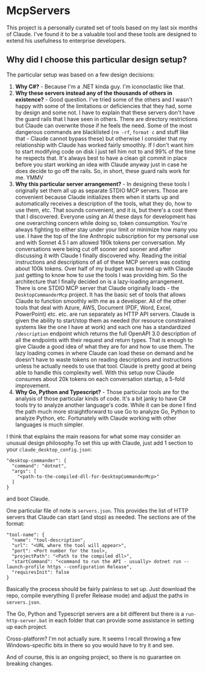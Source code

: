 # McpServers

This project is a personally curated set of tools based on my last six months of Claude. I've found it to be a valuable tool and these tools are designed to extend his usefulness to enterprise developers.

## Why did I choose this particular design setup?

The particular setup was based on a few design decisions:

1. **Why C#?** - Because I'm a .NET kinda guy. I'm iconoclastic like that.
2. **Why these servers instead any of the thousands of others in existence?** - Good question. I've tried some of the others and I wasn't happy with some of the limitations or deficiencies that they had, some by design and some not. I have to explain that these servers don't have the guard rails that I have seen in others. There are directory restrictions but Claude can overwrite those if he feels the need. Some of the most dangerous commands are blacklisted (`rm -rf`, `format c` and stuff like that - Claude cannot bypass these) but otherwise I consider that my relationship with Claude has worked fairly smoothly. If I don't want him to start modifying code on disk I just tell him not to and 99% of the time he respects that. It's always best to have a clean git commit in place before you start working an idea with Claude anyway just in case he does decide to go off the rails. So, in short, these guard rails work for me. YMMV
2. **Why this particular server arrangement?** - In designing these tools I originally set them all up as separate STDIO MCP servers. Those are convenient because Claude initializes them when it starts up and automatically receives a description of the tools, what they do, how to use them, etc. That sounds convenient, and it is, but there's a cost there that I discovered. Everyone using an AI these days for development has one overarching concern while doing so, token consumption. You're always fighting to either stay under your limit or minimize how many you use. I have the top of the line Anthropic subscription for my personal use and with Sonnet 4.5 I am allowed 190k tokens per conversation. My conversations were being cut off sooner and sooner and after discussing it with Claude I finally discovered why. Reading the initial instructions and descriptions of all of these MCP servers was costing about 100k tokens. Over half of my budget was burned up with Claude just getting to know how to use the tools I was providing him. So the architecture that I finally decided on is a lazy-loading arrangement. There is one STDIO MCP server that Claude originally loads - the `DesktopCommanderMcp` project. It has the basic set of tools that allows Claude to function smoothly with me as a developer. All of the other tools that deal with Azure, AWS, Document (PDF, Word, Excel, PowerPoint) etc. etc. are run separately as HTTP API servers. Claude is given the ability to start/stop them as needed (for resource constrained systems like the one I have at work) and each one has a standardized `/description` endpoint which returns the full OpenAPI 3.0 description of all the endpoints with their request and return types. That is enough to give Claude a good idea of what they are for and how to use them. The lazy loading comes in where Claude can load these on demand and he doesn't have to waste tokens on reading descriptions and instructions unless he actually needs to use that tool. Claude is pretty good at being able to handle this complexity well. With this setup now Claude consumes about 20k tokens on each conversation startup, a 5-fold improvement.
3. **Why Go, Python and Typescript?** - Those particular tools are for the analysis of those particular kinds of code. It's a bit janky to have C# tools try to analyze another language's code. While it can be done I find the path much more straightforward to use Go to analyze Go, Python to analyze Python, etc. Fortunately with Claude working with other languages is much simpler.

I think that explains the main reasons for what some may consider an unusual design philosophy.To set this up with Claude, just add 1 section to your `claude_desktop_config.json`:

```aiignore
"desktop-commander": {
  "command": "dotnet",
  "args": [
    "<path-to-the-compiled-dll-for-DesktopCommanderMcp>"
  ]
}
```

and boot Claude.

One particular file of note is `servers.json`. This provides the list of HTTP servers that Claude can start (and stop) as needed. The sections are of the format:
```aiignore
"tool-name": {
  "name": "tool-description",
  "url": "<URL where the tool will appear>",
  "port": <Port number for the tool>,
  "projectPath": "<Path to the compiled dll>",
  "startCommand": "<command to run the API - usually> dotnet run --launch-profile https --configuration Release",
  "requiresInit": false
}
```

Basically the process should be fairly painless to set up. Just download the repo, compile everything (I prefer Release mode) and adjust the paths in `servers.json`.

The Go, Python and Typescript servers are a bit different but there is a `run-http-server.bat` in each folder that can provide some assistance in setting up each project.

Cross-platform? I'm not actually sure. It seems I recall throwing a few Windows-specific bits in there so you would have to try it and see.

And of course, this is an ongoing project, so there is no guarantee on breaking changes.